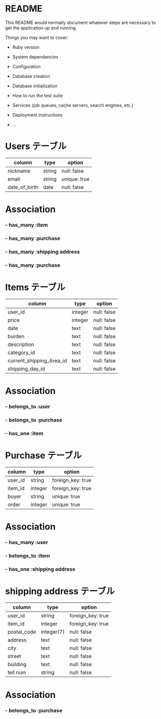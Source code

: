 # README

This README would normally document whatever steps are necessary to get the
application up and running.

Things you may want to cover:

* Ruby version

* System dependencies

* Configuration

* Database creation

* Database initialization

* How to run the test suite

* Services (job queues, cache servers, search engines, etc.)

* Deployment instructions

* ...


# Users テーブル

|  column  |  type  |    option   |
|----------|--------|-------------|
| nickname | string | null: false |encrypted_password  | string | null: false  |
| email    | string |unique: true |
|date_of_birth | date | null: false |

# Association

###  - has_many :item
###  - has_many :purchase
###  - has_many :shipping address 
###  - has_many :purchase


# Items テーブル

|  column     |  type   |   option    |
|-------------|---------|-------------|
|  user_id    | integer | null: false |
|  price      | integer | null: false |
| date        | text    | null: false |
| burden      | text    | null: false |
|description  | text    | null: false |
| category_id | text    | null: false |
| current_shipping_Area_id| text |null: false |
| shipping_day_id | text | null: false |


# Association

### - belongs_to :user
### - belongs_to :purchase
### - has_one :item


# Purchase テーブル

|  column  |   type   |  option  |
|----------|----------|----------|
| user_id  | string   |foreign_key: true |
| item_id  | integer  |foreign_key: true |
| buyer    | string   | unique: true  |
| order    | integer  | unique: true  |

# Association

### - has_many :user
### - belongs_to :item
### - has_one :shipping address

#  shipping address テーブル 

|  column  |  type    | option   |
|----------|----------|----------|
| user_id  | string   |foreign_key: true|
| item_id  | integer  |foreign_key: true|
| postal_code| integer(7) | null: false |
| address  | text     | null: false  |
|  city    | text     | null: false |
| street   | text     | null: false |
| building | text     | null: false |
| tell num | string   | null: false |

# Association

### - belongs_to :purchase

